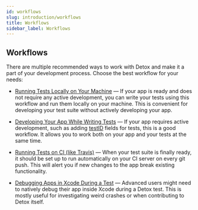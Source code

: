```yaml
---
id: workflows
slug: introduction/workflows
title: Workflows
sidebar_label: Workflows
---
```


## Workflows

There are multiple recommended ways to work with Detox and make it a part of your development process. Choose the best workflow for your needs:

- [Running Tests Locally on Your Machine](Guide.RunningLocally.md) — If your app is ready and does not require any active development, you can write your tests using this workflow and run them locally on your machine. This is convenient for developing your test suite without actively developing your app.

- [Developing Your App While Writing Tests](Guide.DevelopingWhileWritingTests.md) — If your app requires active development, such as adding [testID](https://facebook.github.io/react-native/docs/view.html#testid) fields for tests, this is a good workflow. It allows you to work both on your app and your tests at the same time.

- [Running Tests on CI (like Travis)](Guide.RunningOnCI.md) — When your test suite is finally ready, it should be set up to run automatically on your CI server on every git push. This will alert you if new changes to the app break existing functionality.

- [Debugging Apps in Xcode During a Test](Guide.DebuggingInXcode.md) — Advanced users might need to natively debug their app inside Xcode during a Detox test. This is mostly useful for investigating weird crashes or when contributing to Detox itself.
